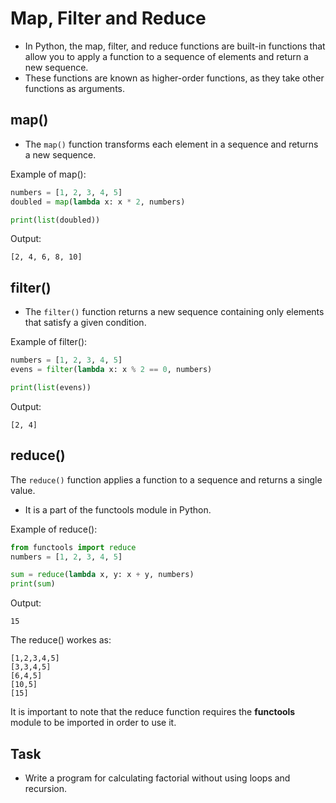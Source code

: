 # Map, Filter and Reduce
- In Python, the map, filter, and reduce functions are built-in functions that allow you to apply a function to a sequence of elements and return a new sequence. 
- These functions are known as higher-order functions, as they take other functions as arguments.

## map()
- The `map()` function transforms each element in a sequence and returns a new sequence.

Example of map():

```py
numbers = [1, 2, 3, 4, 5]
doubled = map(lambda x: x * 2, numbers)

print(list(doubled))
```
Output: 
```
[2, 4, 6, 8, 10]
```

## filter()
- The `filter()` function returns a new sequence containing only elements that satisfy a given condition.

Example of filter():

```py
numbers = [1, 2, 3, 4, 5]
evens = filter(lambda x: x % 2 == 0, numbers)

print(list(evens))
```
Output: 
```
[2, 4]
```

## reduce()
The `reduce()` function applies a function to a sequence and returns a single value.
- It is a part of the functools module in Python.

Example of reduce():

```py
from functools import reduce
numbers = [1, 2, 3, 4, 5]

sum = reduce(lambda x, y: x + y, numbers)
print(sum)
```
Output: 
```
15
```
The reduce() workes as:
```
[1,2,3,4,5]
[3,3,4,5]
[6,4,5]
[10,5]
[15]
```
It is important to note that the reduce function requires the **functools** module to be imported in order to use it.

## Task
- Write a program for calculating factorial without using loops and recursion.
  